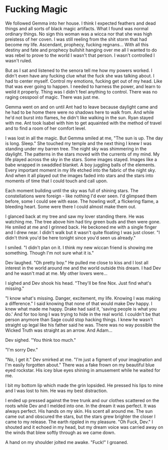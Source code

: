 # Fucking Magic

We followed Gemma into her house.  I think I expected feathers and dead things and all sorts of black magic artifacts.  What I found was normal ordinary things.  No sign this woman was a wicca nor that she was high preistess of her coven.  I was still reeling from the shit storm that had become my life.  Ascendant, prophecy, fucking regnans... With all this destiny and fate and prophecy bullshit hanging over me all I wanted to do was rebel to prove to the world I wasn't that person.  I wasn't controlled I wasn't ruled.

But as I sat and listened to the senora tell me how my powers worked.  I didn't even have any fucking clue what the fuck she was talking about.  I had to center myself.  Control my emotions, fucking get out of my head.  Like that was ever going to happen.  I needed to harness the power, and learn to weild it properly.  Thing was I didn't feel anything to control.  There was no raging cesspool of magic.  There was just me.

Gemma went on and on until Ant had to leave because daylight came and he had to be home there were no shadows here to walk from.  And while he'd not burst into flames, he didn't like walking in the sun.  Ryan stayed with me.  Ant took Isabel with him to get aquainted with the method of travel and to find a room of her comfort level.

I was lost in all the magic.  But Gemma smiled at me, "The sun is up.  The day is long.  Sleep."  She touched my temple and the next thing I knew I was standing under my barren tree.  The night sky was shimmering in the daylight.  The patterns in the stars moved with the currents of my mind.  My life played across the sky in the stars.  Some images stayed.  Images like a babe wrapped in swaddled blanket.  A boy juggling balls of the elements.  Every important moment in my life etched into the fabric of the night sky.  And when it all played out the images faded into stars and the stars into moments of time that I could touch and call upon.

Each moment building until the sky was full of shining stars.  The constellations were foreign - like nothing I'd ever seen.  I'd glimpsed them before, some I could see with ease.  The howling wolf, a flickering flame, a bleeding heart.  Some were there I could almost make them out.

I glanced back at my tree and saw my lover standing there.  He was watching me.  The tree above him had tiny green buds and then were gone.  He smiled at me and I grinned back.  He beckoned me with a single finger and I drew near.  I didn't walk but it wasn't quite floating I was just closer.  "I didn't think you'd be here tonight since you'd seen us already."

I smiled.  "I didn't plan on it.  I think my new wiccan friend is showing me something.  Though I'm not sure what it is."

Dev laughed. "Oh pretty boy."  He pulled me close to kiss and I lost all interest in the world around me and the world outside this dream.  I had Dev and he wasn't mad at me.  My other lovers were...

I sighed and Dev shook his head.  "They'll be fine Nox.  Just find what's missing."

"I know what's missing.  Danger, excitement, my life.  Knowing I was making a difference."  I said knowing that none of that would make Dev happy.  I knew what made me happy.  Drake had said it, 'saving people is what you do.'  And for too long I was trying to hide in the real world.  I couldn't be that person anymore than Sage could stop hacking things.  I knew he wasn't straight up legal like his father said he was.  There was no way possible the Wicked Truth was straight as an arrow.  And Adam...

Dev sighed.  "You think too much."

"I'm sorry Dev."

"No, I get it."  Dev smirked at me.  "I'm just a figment of your imagination and I'm easily forgotten about."  There was a fake frown on my beautiful blue eyed rockstar.  His icey blue eyes shining in amusement while he waited for me.

I bit my bottom lip which made the grin lopsided.  He pressed his lips to mine and I was lost to him.  He was my best distraction.

I ended up pressed against the tree trunk and our clothes scattered on the roots while Dev and I melded into one.  In the dream it was perfect.  It was always perfect.  His hands on my skin.  His scent all around me.  The sun came out and obscured the stars, but the stars grew brighter the closer I came to my release.  The earth rippled in my pleasure.  "Oh Fuck, Dev."  I shouted and it echoed in my head, but my dream voice was carried away on the winds that blew softly through as we came down.

A hand on my shoulder jolted me awake.  "Fuck!"  I groaned.